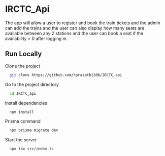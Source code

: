 
# IRCTC_Api

The app will allow a user to register and book the train tickets and the admin can add the trains and the user can also display how many seats are available between any 2 stations and the user can book a seat if the availability > 0 after logging in.


## Run Locally

Clone the project

```bash
  git clone https://github.com/hprasath2306/IRCTC_api
```

Go to the project directory

```bash
  cd IRCTC_api
```

Install dependencies

```bash
  npm install
```

Prisma command

```bash
  npx prisma migrate dev
```

Start the server

```bash
  npx tsx src/index.ts
```

